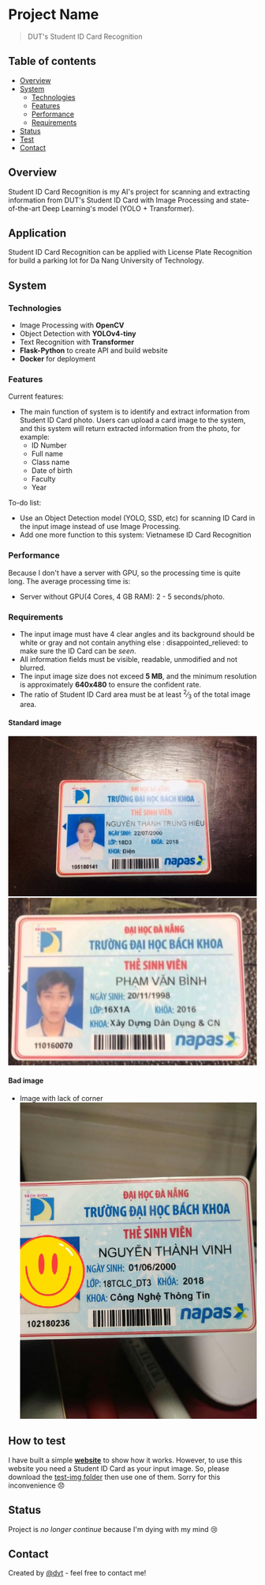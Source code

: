 # Project Name

> DUT's Student ID Card Recognition

## Table of contents

* [Overview](#overview)
* [System](#system)
    * [Technologies](#technologies)
    * [Features](#features)
    * [Performance](#performance)
    * [Requirements](#requirements)
* [Status](#status)
* [Test](#how-to-test)
* [Contact](#contact)

## Overview

Student ID Card Recognition is my AI's project for scanning and extracting information from DUT's Student ID Card with
Image Processing and state-of-the-art Deep Learning's model (YOLO + Transformer).

## Application

Student ID Card Recognition can be applied with License Plate Recognition for build a parking lot for Da Nang University
of Technology.

## System

### Technologies

* Image Processing with **OpenCV**
* Object Detection with **YOLOv4-tiny**
* Text Recognition with **Transformer**
* **Flask-Python** to create API and build website
* **Docker** for deployment

### Features

Current features:

* The main function of system is to identify and extract information from Student ID Card photo. Users can upload a card
  image to the system, and this system will return extracted information from the photo, for example:
    * ID Number
    * Full name
    * Class name
    * Date of birth
    * Faculty
    * Year

To-do list:

* Use an Object Detection model (YOLO, SSD, etc) for scanning ID Card in the input image instead of use Image
  Processing.
* Add one more function to this system: Vietnamese ID Card Recognition

### Performance

Because I don't have a server with GPU, so the processing time is quite long. The average processing time is:

* Server without GPU(4 Cores, 4 GB RAM): 2 - 5 seconds/photo.

### Requirements

* The input image must have 4 clear angles and its background should be white or gray and not contain anything else :
  disappointed_relieved: to make sure the ID Card can be _seen_.
* All information fields must be visible, readable, unmodified and not blurred.
* The input image size does not exceed **5 MB**, and the minimum resolution is approximately **640x480** to ensure the
  confident rate.
* The ratio of Student ID Card area must be at least <sup>2</sup>&frasl;<sub>3</sub> of the total image area.

#### Standard image

![standard-image](test_img/105180141.jpeg)
![standard-image](test_img/fb_img/k16.jpg)

#### Bad image

* Image with lack of corner
  ![bad-image](test_img/fb_img/102180236.jpeg)

## How to test

I have built a simple [**website**](http://student-ocr.southeastasia.azurecontainer.io) to show how it works. However,
to use this website you need a Student ID Card as your input image. So, please download
the [test-img folder](https://drive.google.com/drive/folders/1tOklpJxGfGlmfr4Ui1fSAEN_lPZVU5H_?usp=sharing) then use one
of them. Sorry for this inconvenience :disappointed:

## Status

Project is _no longer continue_ because I'm dying with my mind :cry:

## Contact

Created by [@dvt](https://www.facebook.com/trinh.dvt/) - feel free to contact me!